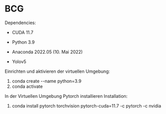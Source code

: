 # BCG
Dependencies:
* CUDA 11.7 
* Python 3.9
* Anaconda 2022.05 (10. Mai 2022)

* Yolov5

Einrichten und aktivieren der virtuellen Umgebung:<br>
1) conda create --name <envname> python=3.9 <br>
2) conda activate <envname> <br>

In der Virtuellen Umgebung Pytorch installieren Installation: <br>
1) conda install pytorch torchvision pytorch-cuda=11.7 -c pytorch -c nvidia
